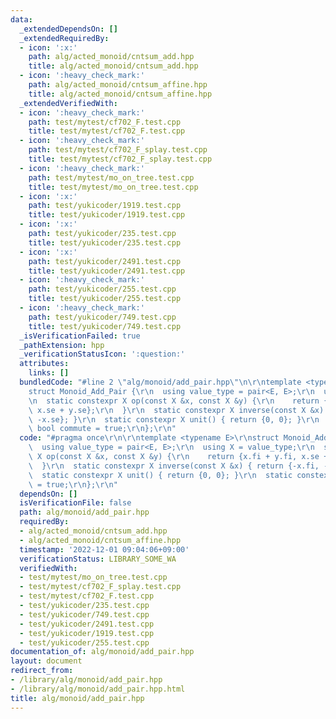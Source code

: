 ```yaml
---
data:
  _extendedDependsOn: []
  _extendedRequiredBy:
  - icon: ':x:'
    path: alg/acted_monoid/cntsum_add.hpp
    title: alg/acted_monoid/cntsum_add.hpp
  - icon: ':heavy_check_mark:'
    path: alg/acted_monoid/cntsum_affine.hpp
    title: alg/acted_monoid/cntsum_affine.hpp
  _extendedVerifiedWith:
  - icon: ':heavy_check_mark:'
    path: test/mytest/cf702_F.test.cpp
    title: test/mytest/cf702_F.test.cpp
  - icon: ':heavy_check_mark:'
    path: test/mytest/cf702_F_splay.test.cpp
    title: test/mytest/cf702_F_splay.test.cpp
  - icon: ':heavy_check_mark:'
    path: test/mytest/mo_on_tree.test.cpp
    title: test/mytest/mo_on_tree.test.cpp
  - icon: ':x:'
    path: test/yukicoder/1919.test.cpp
    title: test/yukicoder/1919.test.cpp
  - icon: ':x:'
    path: test/yukicoder/235.test.cpp
    title: test/yukicoder/235.test.cpp
  - icon: ':x:'
    path: test/yukicoder/2491.test.cpp
    title: test/yukicoder/2491.test.cpp
  - icon: ':heavy_check_mark:'
    path: test/yukicoder/255.test.cpp
    title: test/yukicoder/255.test.cpp
  - icon: ':heavy_check_mark:'
    path: test/yukicoder/749.test.cpp
    title: test/yukicoder/749.test.cpp
  _isVerificationFailed: true
  _pathExtension: hpp
  _verificationStatusIcon: ':question:'
  attributes:
    links: []
  bundledCode: "#line 2 \"alg/monoid/add_pair.hpp\"\n\r\ntemplate <typename E>\r\n\
    struct Monoid_Add_Pair {\r\n  using value_type = pair<E, E>;\r\n  using X = value_type;\r\
    \n  static constexpr X op(const X &x, const X &y) {\r\n    return {x.fi + y.fi,\
    \ x.se + y.se};\r\n  }\r\n  static constexpr X inverse(const X &x) { return {-x.fi,\
    \ -x.se}; }\r\n  static constexpr X unit() { return {0, 0}; }\r\n  static constexpr\
    \ bool commute = true;\r\n};\r\n"
  code: "#pragma once\r\n\r\ntemplate <typename E>\r\nstruct Monoid_Add_Pair {\r\n\
    \  using value_type = pair<E, E>;\r\n  using X = value_type;\r\n  static constexpr\
    \ X op(const X &x, const X &y) {\r\n    return {x.fi + y.fi, x.se + y.se};\r\n\
    \  }\r\n  static constexpr X inverse(const X &x) { return {-x.fi, -x.se}; }\r\n\
    \  static constexpr X unit() { return {0, 0}; }\r\n  static constexpr bool commute\
    \ = true;\r\n};\r\n"
  dependsOn: []
  isVerificationFile: false
  path: alg/monoid/add_pair.hpp
  requiredBy:
  - alg/acted_monoid/cntsum_add.hpp
  - alg/acted_monoid/cntsum_affine.hpp
  timestamp: '2022-12-01 09:04:06+09:00'
  verificationStatus: LIBRARY_SOME_WA
  verifiedWith:
  - test/mytest/mo_on_tree.test.cpp
  - test/mytest/cf702_F_splay.test.cpp
  - test/mytest/cf702_F.test.cpp
  - test/yukicoder/235.test.cpp
  - test/yukicoder/749.test.cpp
  - test/yukicoder/2491.test.cpp
  - test/yukicoder/1919.test.cpp
  - test/yukicoder/255.test.cpp
documentation_of: alg/monoid/add_pair.hpp
layout: document
redirect_from:
- /library/alg/monoid/add_pair.hpp
- /library/alg/monoid/add_pair.hpp.html
title: alg/monoid/add_pair.hpp
---
```

